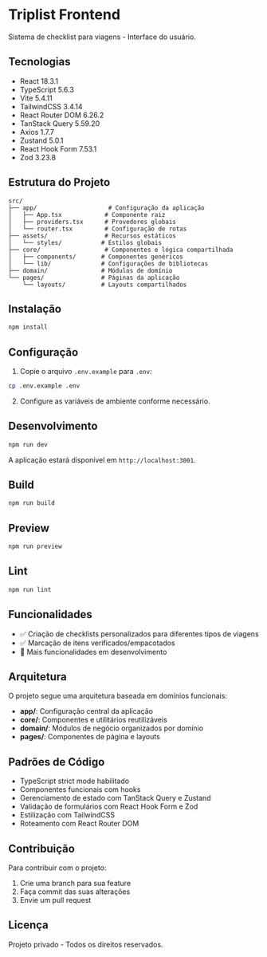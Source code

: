 # Triplist Frontend

Sistema de checklist para viagens - Interface do usuário.

## Tecnologias

- React 18.3.1
- TypeScript 5.6.3
- Vite 5.4.11
- TailwindCSS 3.4.14
- React Router DOM 6.26.2
- TanStack Query 5.59.20
- Axios 1.7.7
- Zustand 5.0.1
- React Hook Form 7.53.1
- Zod 3.23.8

## Estrutura do Projeto

```
src/
├── app/                    # Configuração da aplicação
│   ├── App.tsx            # Componente raiz
│   ├── providers.tsx      # Provedores globais
│   └── router.tsx         # Configuração de rotas
├── assets/                # Recursos estáticos
│   └── styles/           # Estilos globais
├── core/                  # Componentes e lógica compartilhada
│   ├── components/       # Componentes genéricos
│   └── lib/              # Configurações de bibliotecas
├── domain/               # Módulos de domínio
└── pages/                # Páginas da aplicação
    └── layouts/          # Layouts compartilhados
```

## Instalação

```bash
npm install
```

## Configuração

1. Copie o arquivo `.env.example` para `.env`:
```bash
cp .env.example .env
```

2. Configure as variáveis de ambiente conforme necessário.

## Desenvolvimento

```bash
npm run dev
```

A aplicação estará disponível em `http://localhost:3001`.

## Build

```bash
npm run build
```

## Preview

```bash
npm run preview
```

## Lint

```bash
npm run lint
```

## Funcionalidades

- ✅ Criação de checklists personalizados para diferentes tipos de viagens
- ✅ Marcação de itens verificados/empacotados
- 🚧 Mais funcionalidades em desenvolvimento

## Arquitetura

O projeto segue uma arquitetura baseada em domínios funcionais:

- **app/**: Configuração central da aplicação
- **core/**: Componentes e utilitários reutilizáveis
- **domain/**: Módulos de negócio organizados por domínio
- **pages/**: Componentes de página e layouts

## Padrões de Código

- TypeScript strict mode habilitado
- Componentes funcionais com hooks
- Gerenciamento de estado com TanStack Query e Zustand
- Validação de formulários com React Hook Form e Zod
- Estilização com TailwindCSS
- Roteamento com React Router DOM

## Contribuição

Para contribuir com o projeto:

1. Crie uma branch para sua feature
2. Faça commit das suas alterações
3. Envie um pull request

## Licença

Projeto privado - Todos os direitos reservados.